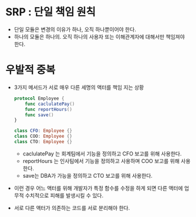 # SRP : 단일 책임 원칙
  
  * 단일 모듈은 변경의 이유가 하나, 오직 하나뿐이어야 한다.
  * 하나의 모듈은 하나의. 오직 하나의 사용자 또는 이해관계자에 대해서만 책임져야 한다.
  
# 우발적 중복

  * 3가지 메서드가 서로 매우 다른 세명의 액터를 책임 지는 상황
  
    ```swift
    protocol Employee {
        func caclulatePay()
        func reportHours()
        func save()
    }

    class CFO: Employee {}
    class COO: Employee {}
    class CTO: Employee {}
    ``` 
      * caclulatePay 는 회계팀에서 기능을 정의하고 CFO 보고를 위해 사용한다.
      * reportHours 는 인사팀에서 기능을 정의하고 사용하며 COO 보고를 위해 사용한다.
      * save는 DBA가 가능을 정의하고 CTO 보고를 위해 사용한다.

  * 이런 경우 어느 액터를 위해 개발자가 특정 함수를 수정을 하게 되면 다른 액터에 업무적 수치적으로 피해를 발생시킬 수 있다.
  
  * 서로 다른 액터가 의존하는 코드를 서로 분리해야 한다.
